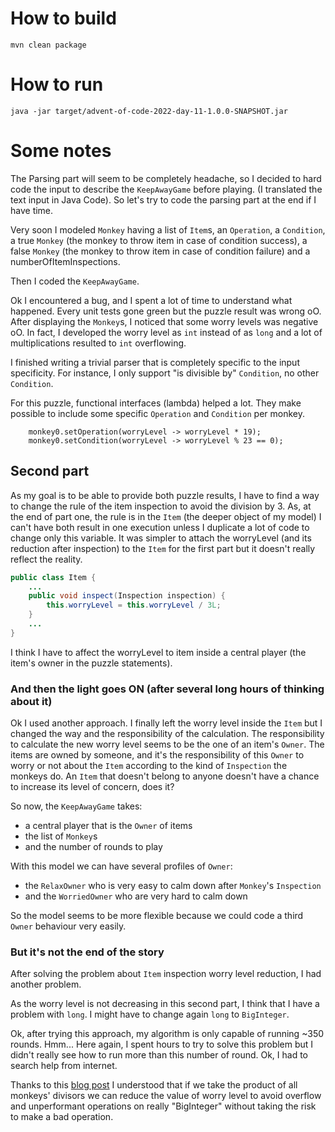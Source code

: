 # How to build

```
mvn clean package
```

# How to run

```
java -jar target/advent-of-code-2022-day-11-1.0.0-SNAPSHOT.jar
```

# Some notes

The Parsing part will seem to be completely headache, so I decided to hard code the input to describe the `KeepAwayGame` before playing. (I translated the text input in Java Code).
So let's try to code the parsing part at the end if I have time.

Very soon I modeled `Monkey` having a list of `Item`s, an `Operation`, a `Condition`, a true `Monkey` (the monkey to throw item in case of condition success), a false `Monkey` (the monkey to throw item in case of condition failure) and a numberOfItemInspections.

Then I coded the `KeepAwayGame`.

Ok I encountered a bug, and I spent a lot of time to understand what happened.
Every unit tests gone green but the puzzle result was wrong oO.
After displaying the `Monkey`s, I noticed that some worry levels was negative oO.
In fact, I developed the worry level as `int` instead of as `long` and a lot of multiplications resulted to `int` overflowing.

I finished writing a trivial parser that is completely specific to the input specificity.
For instance, I only support "is divisible by" `Condition`, no other `Condition`.

For this puzzle, functional interfaces (lambda) helped a lot.
They make possible to include some specific `Operation` and `Condition` per monkey.
```
    monkey0.setOperation(worryLevel -> worryLevel * 19);
    monkey0.setCondition(worryLevel -> worryLevel % 23 == 0);
```

## Second part

As my goal is to be able to provide both puzzle results, I have to find a way to change the rule of the item inspection to avoid the division by 3.
As, at the end of part one, the rule is in the `Item` (the deeper object of my model) I can't have both result in one execution unless I duplicate a lot of code to change only this variable.
It was simpler to attach the worryLevel (and its reduction after inspection) to the `Item` for the first part but it doesn't really reflect the reality.
```java
public class Item {
    ...
    public void inspect(Inspection inspection) {
        this.worryLevel = this.worryLevel / 3L;
    }
    ...
}
```
I think I have to affect the worryLevel to item inside a central player (the item's owner in the puzzle statements).

### And then the light goes ON (after several long hours of thinking about it)

Ok I used another approach.
I finally left the worry level inside the `Item` but I changed the way and the responsibility of the calculation.
The responsibility to calculate the new worry level seems to be the one of an item's `Owner`.
The items are owned by someone, and it's the responsibility of this `Owner` to worry or not about the `Item` according to the kind of `Inspection` the monkeys do.
An `Item` that doesn't belong to anyone doesn't have a chance to increase its level of concern, does it?

So now, the `KeepAwayGame` takes:
- a central player that is the `Owner` of items
- the list of `Monkey`s
- and the number of rounds to play

With this model we can have several profiles of `Owner`:
- the `RelaxOwner` who is very easy to calm down after `Monkey`'s `Inspection`
- and the `WorriedOwner` who are very hard to calm down

So the model seems to be more flexible because we could code a third `Owner` behaviour very easily.


### But it's not the end of the story

After solving the problem about `Item` inspection worry level reduction, I had another problem.

As the worry level is not decreasing in this second part, I think that I have a problem with `long`.
I might have to change again `long` to `BigInteger`.

Ok, after trying this approach, my algorithm is only capable of running ~350 rounds.
Hmm... Here again, I spent hours to try to solve this problem but I didn't really see how to run more than this number of round.
Ok, I had to search help from internet.

Thanks to this [blog post](https://observablehq.com/@jwolondon/advent-of-code-2022-day-11) I understood that if we take the product of all monkeys' divisors we can reduce the value of worry level to avoid overflow and unperformant operations on really "BigInteger" without taking the risk to make a bad operation.